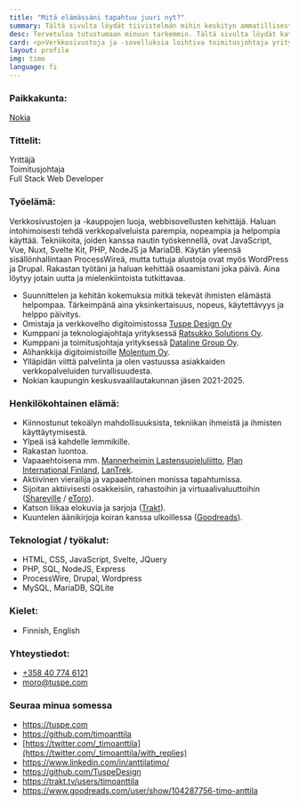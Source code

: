 ```yaml
---
title: "Mitä elämässäni tapahtuu juuri nyt?"
summary: Tältä sivulta löydät tiivistelmän mihin keskityn ammatillisesti ja henkilökohtaisessa elämässä.
desc: Tervetuloa tutustumaan minuun tarkemmin. Tältä sivulta löydät kattavasti kaiken mikä on minulle tärkeää tällä hetkellä ammatillisesti ja henkilökohtaisessa elämässä.
card: <p>Verkkosivustoja ja -sovelluksia loihtiva toimitusjohtaja yrityksessä Tuspe Design Oy sekä hallituksen puheenjohtaja ja teknologiajohtaja yrityksessä Ratsukko Solutions Oy.</p><p>Perussuomalaisten kuntavaaliehdokas Nokialla.<br><strong>Äänestä numeroa 2</strong>.</p>
layout: profile
img: timo
language: fi
---
```


### Paikkakunta:

[Nokia](https://goo.gl/maps/k437LzVrvYzhUvXV9 "Google Maps")

### Tittelit:

Yrittäjä  
Toimitusjohtaja  
Full Stack Web Developer

### Työelämä:

Verkkosivustojen ja -kauppojen luoja, webbisovellusten kehittäjä. Haluan intohimoisesti tehdä verkkopalveluista parempia, nopeampia ja helpompia käyttää. Tekniikoita, joiden kanssa nautin työskennellä, ovat JavaScript, Vue, Nuxt, Svelte Kit, PHP, NodeJS ja MariaDB. Käytän yleensä sisällönhallintaan ProcessWireä, mutta tuttuja alustoja ovat myös WordPress ja Drupal. Rakastan työtäni ja haluan kehittää osaamistani joka päivä. Aina löytyy jotain uutta ja mielenkiintoista tutkittavaa.

- Suunnittelen ja kehitän kokemuksia mitkä tekevät ihmisten elämästä helpompaa. Tärkeimpänä aina yksinkertaisuus, nopeus, käytettävyys ja helppo päivitys.
- Omistaja ja verkkovelho digitoimistossa [Tuspe Design Oy](https://tuspe.com/ "Digitoimisto Tuspe Design")
- Kumppani ja teknologiajohtaja yrityksessä [Ratsukko Solutions Oy](https://www.ratsukko.com/).
- Kumppani ja toimitusjohtaja yrityksessä [Dataline Group Oy](https://www.dataline.fi/).
- Alihankkija digitoimistoille [Molentum Oy](https://molentum.fi/).
- Ylläpidän viittä palvelinta ja olen vastuussa asiakkaiden verkkopalveluiden turvallisuudesta.
- Nokian kaupungin keskusvaalilautakunnan jäsen 2021-2025.

### Henkilökohtainen elämä:

- Kiinnostunut tekoälyn mahdollisuuksista, tekniikan ihmeistä ja ihmisten käyttäytymisestä.
- Ylpeä isä kahdelle lemmikille.
- Rakastan luontoa.
- Vapaaehtoisena mm. [Mannerheimin Lastensuojeluliitto](https://hameenpiiri.mll.fi/), [Plan International Finland](https://plan.fi/), [LanTrek](https://www.lantrek.org/).
- Aktiivinen vierailija ja vapaaehtoinen monissa tapahtumissa.
- Sijoitan aktiivisesti osakkeisiin, rahastoihin ja virtuaalivaluuttoihin ([Shareville](https://shareville.fi/jasenet/timo-anttila/portfolios) / [eToro](https://www.etoro.com/people/timoanttila)).
- Katson liikaa elokuvia ja sarjoja ([Trakt](https://trakt.tv/users/timoanttila)).
- Kuuntelen äänikirjoja koiran kanssa ulkoillessa ([Goodreads](https://www.goodreads.com/timoanttila)).

### Teknologiat / työkalut:

- HTML, CSS, JavaScript, Svelte, JQuery
- PHP, SQL, NodeJS, Express
- ProcessWire, Drupal, Wordpress
- MySQL, MariaDB, SQLite

### Kielet:

- Finnish, English

### Yhteystiedot:

- <a href="tel:+358407746121" rel="nofollow">+358 40 774 6121</a>
- <a href="mailto:moro@tuspe.com" rel="nofollow">moro@tuspe.com</a>

### Seuraa minua somessa

- https://tuspe.com
- https://github.com/timoanttila
- [https://twitter.com/_timoanttila](https://twitter.com/_timoanttila/with_replies)
- https://www.linkedin.com/in/anttilatimo/
- https://github.com/TuspeDesign
- https://trakt.tv/users/timoanttila
- https://www.goodreads.com/user/show/104287756-timo-anttila

